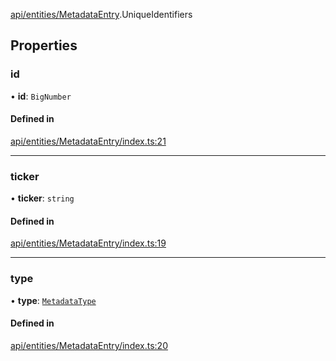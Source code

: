 [api/entities/MetadataEntry](../../../../Modules/API/Entities/MetadataEntry.md).UniqueIdentifiers

## Properties

### id

• **id**: `BigNumber`

#### Defined in

[api/entities/MetadataEntry/index.ts:21](https://github.com/PolymeshAssociation/polymesh-sdk/blob/15be87e8/src/api/entities/MetadataEntry/index.ts#L21)

___

### ticker

• **ticker**: `string`

#### Defined in

[api/entities/MetadataEntry/index.ts:19](https://github.com/PolymeshAssociation/polymesh-sdk/blob/15be87e8/src/api/entities/MetadataEntry/index.ts#L19)

___

### type

• **type**: [`MetadataType`](../../../../Enums/API/Entities/MetadataEntry/Types/MetadataType.md)

#### Defined in

[api/entities/MetadataEntry/index.ts:20](https://github.com/PolymeshAssociation/polymesh-sdk/blob/15be87e8/src/api/entities/MetadataEntry/index.ts#L20)
